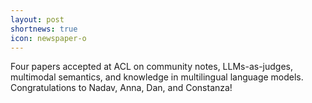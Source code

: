 ```yaml
---
layout: post
shortnews: true
icon: newspaper-o
---
```


Four papers accepted at ACL on community notes, LLMs-as-judges, multimodal semantics, and knowledge in multilingual language models. Congratulations to Nadav, Anna, Dan, and Constanza!
